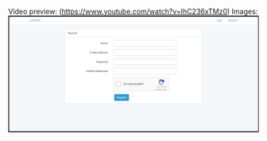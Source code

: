 Video preview: (https://www.youtube.com/watch?v=IhC236xTMz0)
Images: ![alt text](https://github.com/NikosDev/Laravel-Authentication/blob/master/1.PNG)

